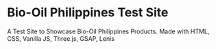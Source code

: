 # Bio-Oil Philippines Test Site

A Test Site to Showcase Bio-Oil Philippines Products.
Made with HTML, CSS, Vanilla JS, Three.js, GSAP, Lenis

